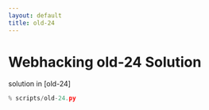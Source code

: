 ```yaml
---
layout: default
title: old-24
---
```


# Webhacking old-24 Solution

solution in [old-24]
```python
% scripts/old-24.py
```



